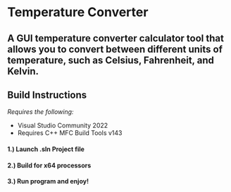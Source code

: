 # Temperature Converter
A GUI temperature converter calculator tool that allows you to convert between different units of temperature, such as Celsius, Fahrenheit, and Kelvin.
---
## Build Instructions
_Requires the following:_
- Visual Studio Community 2022
- Requires C++ MFC Build Tools v143

#### 1.) Launch .sln Project file
#### 2.) Build for x64 processors
#### 3.) Run program and enjoy!
